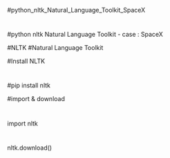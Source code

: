 #python_nltk_Natural_Language_Toolkit_SpaceX
# 
#python nltk Natural Language Toolkit - case : SpaceX

#NLTK
#Natural Language Toolkit

#Install NLTK
# 
#pip install nltk

#import & download
# 
import nltk
# 
nltk.download()
 
